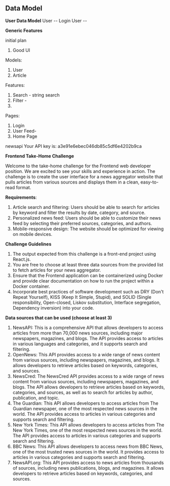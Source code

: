 ## Data Model



**User Data Model**
User --  Login
User --  

**Generic Features**  
 

initial plan

1. Good UI


Models: 
1. User
2. Article


Features: 
1. Search - string search
2. Filter - 
3. 


Pages: 
1. Login
2. User Feed- 
3. Home Page


newsapi Your API key is: a3e91e6ebec046db85c5df6e4202b9ca







**Frontend Take-Home Challenge**

Welcome to the take-home challenge for the Frontend web developer position. We are excited
to see your skills and experience in action. The challenge is to create the user interface for a
news aggregator website that pulls articles from various sources and displays them in a clean,
easy-to-read format.

**Requirements**:
1. Article search and filtering: Users should be able to search for articles by keyword and
filter the results by date, category, and source.
2. Personalized news feed: Users should be able to customize their news feed by
selecting their preferred sources, categories, and authors.
3. Mobile-responsive design: The website should be optimized for viewing on mobile
devices.

**Challenge Guidelines**
1. The output expected from this challenge is a front-end project using React.js.
2. You are free to choose at least three data sources from the provided list to fetch
articles for your news aggregator.
3. Ensure that the Frontend application can be containerized using Docker and provide
clear documentation on how to run the project within a Docker container.
4. Incorporate best practices of software development such as DRY (Don't Repeat
Yourself), KISS (Keep It Simple, Stupid), and SOLID (Single responsibility, Open-closed,
Liskov substitution, Interface segregation, Dependency inversion) into your code.







**Data sources that can be used (choose at least 3)**
1. NewsAPI: This is a comprehensive API that allows developers to access articles from
more than 70,000 news sources, including major newspapers, magazines, and blogs.
The API provides access to articles in various languages and categories, and it supports
search and filtering.
2. OpenNews: This API provides access to a wide range of news content from various
sources, including newspapers, magazines, and blogs. It allows developers to retrieve
articles based on keywords, categories, and sources.
3. NewsCred: The NewsCred API provides access to a wide range of news content from
various sources, including newspapers, magazines, and blogs. The API allows
developers to retrieve articles based on keywords, categories, and sources, as well as to
search for articles by author, publication, and topic.
4. The Guardian: This API allows developers to access articles from The Guardian
newspaper, one of the most respected news sources in the world. The API provides
access to articles in various categories and supports search and filtering.
5. New York Times: This API allows developers to access articles from The New York
Times, one of the most respected news sources in the world. The API provides access
to articles in various categories and supports search and filtering.
6. BBC News: This API allows developers to access news from BBC News, one of the
most trusted news sources in the world. It provides access to articles in various
categories and supports search and filtering.
7. NewsAPI.org: This API provides access to news articles from thousands of sources,
including news publications, blogs, and magazines. It allows developers to retrieve
articles based on keywords, categories, and sources.